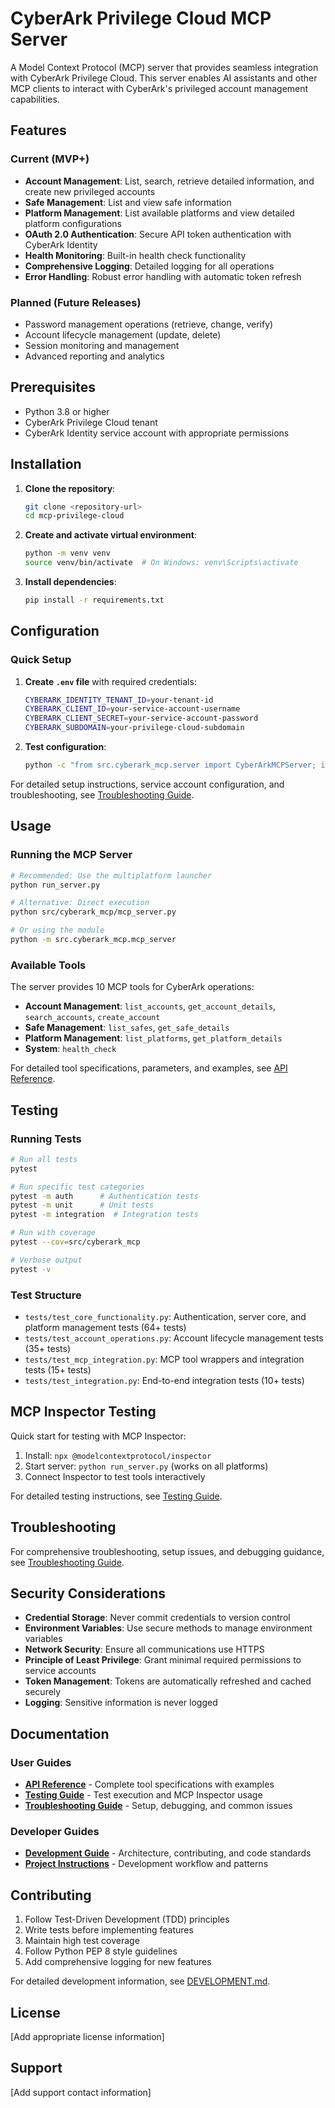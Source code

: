 # CyberArk Privilege Cloud MCP Server

A Model Context Protocol (MCP) server that provides seamless integration with CyberArk Privilege Cloud. This server enables AI assistants and other MCP clients to interact with CyberArk's privileged account management capabilities.

## Features

### Current (MVP+)
- **Account Management**: List, search, retrieve detailed information, and create new privileged accounts
- **Safe Management**: List and view safe information
- **Platform Management**: List available platforms and view detailed platform configurations
- **OAuth 2.0 Authentication**: Secure API token authentication with CyberArk Identity
- **Health Monitoring**: Built-in health check functionality
- **Comprehensive Logging**: Detailed logging for all operations
- **Error Handling**: Robust error handling with automatic token refresh

### Planned (Future Releases)
- Password management operations (retrieve, change, verify)
- Account lifecycle management (update, delete)
- Session monitoring and management
- Advanced reporting and analytics

## Prerequisites

- Python 3.8 or higher
- CyberArk Privilege Cloud tenant
- CyberArk Identity service account with appropriate permissions

## Installation

1. **Clone the repository**:
   ```bash
   git clone <repository-url>
   cd mcp-privilege-cloud
   ```

2. **Create and activate virtual environment**:
   ```bash
   python -m venv venv
   source venv/bin/activate  # On Windows: venv\Scripts\activate
   ```

3. **Install dependencies**:
   ```bash
   pip install -r requirements.txt
   ```

## Configuration

### Quick Setup

1. **Create `.env` file** with required credentials:
   ```bash
   CYBERARK_IDENTITY_TENANT_ID=your-tenant-id
   CYBERARK_CLIENT_ID=your-service-account-username
   CYBERARK_CLIENT_SECRET=your-service-account-password
   CYBERARK_SUBDOMAIN=your-privilege-cloud-subdomain
   ```

2. **Test configuration**:
   ```bash
   python -c "from src.cyberark_mcp.server import CyberArkMCPServer; import asyncio; server = CyberArkMCPServer.from_environment(); print('Health:', asyncio.run(server.health_check())['status'])"
   ```

For detailed setup instructions, service account configuration, and troubleshooting, see [Troubleshooting Guide](docs/TROUBLESHOOTING.md).

## Usage

### Running the MCP Server

```bash
# Recommended: Use the multiplatform launcher
python run_server.py

# Alternative: Direct execution
python src/cyberark_mcp/mcp_server.py

# Or using the module
python -m src.cyberark_mcp.mcp_server
```

### Available Tools

The server provides 10 MCP tools for CyberArk operations:

- **Account Management**: `list_accounts`, `get_account_details`, `search_accounts`, `create_account`
- **Safe Management**: `list_safes`, `get_safe_details` 
- **Platform Management**: `list_platforms`, `get_platform_details`
- **System**: `health_check`

For detailed tool specifications, parameters, and examples, see [API Reference](docs/API_REFERENCE.md).

## Testing

### Running Tests

```bash
# Run all tests
pytest

# Run specific test categories
pytest -m auth      # Authentication tests
pytest -m unit      # Unit tests
pytest -m integration  # Integration tests

# Run with coverage
pytest --cov=src/cyberark_mcp

# Verbose output
pytest -v
```

### Test Structure

- `tests/test_core_functionality.py`: Authentication, server core, and platform management tests (64+ tests)
- `tests/test_account_operations.py`: Account lifecycle management tests (35+ tests)
- `tests/test_mcp_integration.py`: MCP tool wrappers and integration tests (15+ tests)
- `tests/test_integration.py`: End-to-end integration tests (10+ tests)

## MCP Inspector Testing

Quick start for testing with MCP Inspector:
1. Install: `npx @modelcontextprotocol/inspector`
2. Start server: `python run_server.py` (works on all platforms)
3. Connect Inspector to test tools interactively

For detailed testing instructions, see [Testing Guide](docs/TESTING.md).

## Troubleshooting

For comprehensive troubleshooting, setup issues, and debugging guidance, see [Troubleshooting Guide](docs/TROUBLESHOOTING.md).

## Security Considerations

- **Credential Storage**: Never commit credentials to version control
- **Environment Variables**: Use secure methods to manage environment variables
- **Network Security**: Ensure all communications use HTTPS
- **Principle of Least Privilege**: Grant minimal required permissions to service accounts
- **Token Management**: Tokens are automatically refreshed and cached securely
- **Logging**: Sensitive information is never logged

## Documentation

### User Guides
- **[API Reference](docs/API_REFERENCE.md)** - Complete tool specifications with examples
- **[Testing Guide](docs/TESTING.md)** - Test execution and MCP Inspector usage
- **[Troubleshooting Guide](docs/TROUBLESHOOTING.md)** - Setup, debugging, and common issues

### Developer Guides  
- **[Development Guide](DEVELOPMENT.md)** - Architecture, contributing, and code standards
- **[Project Instructions](INSTRUCTIONS.md)** - Development workflow and patterns

## Contributing

1. Follow Test-Driven Development (TDD) principles
2. Write tests before implementing features  
3. Maintain high test coverage
4. Follow Python PEP 8 style guidelines
5. Add comprehensive logging for new features

For detailed development information, see [DEVELOPMENT.md](DEVELOPMENT.md).

## License

[Add appropriate license information]

## Support

[Add support contact information]